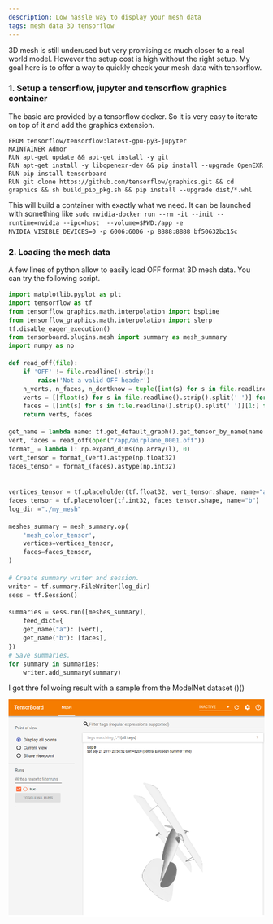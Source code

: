 ```yaml
---
description: Low hassle way to display your mesh data
tags: mesh data 3D tensorflow 
---
```


3D mesh is still underused but very promising as much closer to a real world model.
However the setup cost is high without the right setup.
My goal here is to offer a way to quickly check your mesh data with tensorflow.


### 1. Setup a tensorflow, jupyter and tensorflow graphics container

The basic are provided by a tensorflow docker. So it is very easy to iterate on top of it and add the graphics extension.

```
FROM tensorflow/tensorflow:latest-gpu-py3-jupyter
MAINTAINER Admor
RUN apt-get update && apt-get install -y git
RUN apt-get install -y libopenexr-dev && pip install --upgrade OpenEXR
RUN pip install tensorboard
RUN git clone https://github.com/tensorflow/graphics.git && cd graphics && sh build_pip_pkg.sh && pip install --upgrade dist/*.whl
```

This will build a container with exactly what we need.
It can be launched with something like 
`sudo nvidia-docker run --rm -it --init --runtime=nvidia --ipc=host  --volume=$PWD:/app -e NVIDIA_VISIBLE_DEVICES=0 -p 6006:6006 -p 8888:8888 bf50632bc15c`


### 2. Loading the mesh data

A few lines of python allow to easily load OFF format 3D mesh data.
You can try the following script.


```python
import matplotlib.pyplot as plt
import tensorflow as tf
from tensorflow_graphics.math.interpolation import bspline
from tensorflow_graphics.math.interpolation import slerp
tf.disable_eager_execution()
from tensorboard.plugins.mesh import summary as mesh_summary
import numpy as np

def read_off(file):
    if 'OFF' != file.readline().strip():
        raise('Not a valid OFF header')
    n_verts, n_faces, n_dontknow = tuple([int(s) for s in file.readline().strip().split(' ')])
    verts = [[float(s) for s in file.readline().strip().split(' ')] for i_vert in range(n_verts)]
    faces = [[int(s) for s in file.readline().strip().split(' ')][1:] for i_face in range(n_faces)]
    return verts, faces

get_name = lambda name: tf.get_default_graph().get_tensor_by_name(name + ":0")
vert, faces = read_off(open("/app/airplane_0001.off"))
format_ = lambda l: np.expand_dims(np.array(l), 0)
vert_tensor = format_(vert).astype(np.float32)
faces_tensor = format_(faces).astype(np.int32)


vertices_tensor = tf.placeholder(tf.float32, vert_tensor.shape, name="a")
faces_tensor = tf.placeholder(tf.int32, faces_tensor.shape, name="b")
log_dir ="./my_mesh"

meshes_summary = mesh_summary.op(
    'mesh_color_tensor', 
    vertices=vertices_tensor, 
    faces=faces_tensor,
)

# Create summary writer and session.
writer = tf.summary.FileWriter(log_dir)
sess = tf.Session()

summaries = sess.run([meshes_summary], 
    feed_dict={
    get_name("a"): [vert],
    get_name("b"): [faces],
})
# Save summaries.
for summary in summaries:
    writer.add_summary(summary)
```

I got thre follwoing result with a sample from the ModelNet dataset ()()

![mesh loaded](/assets/images/mesh_load.png)